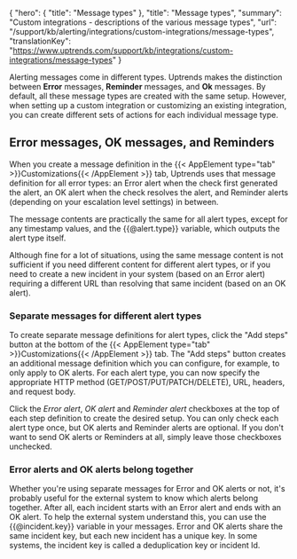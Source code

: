 {
  "hero": {
    "title": "Message types"
  },
  "title": "Message types",
  "summary": "Custom integrations - descriptions of the various message types",
  "url": "/support/kb/alerting/integrations/custom-integrations/message-types",
  "translationKey": "https://www.uptrends.com/support/kb/integrations/custom-integrations/message-types" 
}

Alerting messages come in different types. Uptrends makes the distinction between **Error** messages, **Reminder** messages, and **Ok** messages. By default, all these message types are created with the same setup. However, when setting up a custom integration or customizing an existing integration, you can create different sets of actions for each individual message type.

## Error messages, OK messages, and Reminders

When you create a message definition in the {{< AppElement type="tab" >}}Customizations{{< /AppElement >}} tab, Uptrends uses that message definition for all error types: an Error alert when the check first generated the alert, an OK alert when the check resolves the alert, and Reminder alerts (depending on your escalation level settings) in between.

The message contents are practically the same for all alert types, except for any timestamp values, and the {{@alert.type}} variable, which outputs the alert type itself.

Although fine for a lot of situations, using the same message content is not sufficient if you need different content for different alert types, or if you need to create a new incident in your system (based on an Error alert) requiring a different URL than resolving that same incident (based on an OK alert).

### Separate messages for different alert types

To create separate message definitions for alert types, click the "Add steps" button at the bottom of the {{< AppElement type="tab" >}}Customizations{{< /AppElement >}} tab. The "Add steps" button creates an additional message definition which you can configure, for example, to only apply to OK alerts. For each alert type, you can now specify the appropriate HTTP method (GET/POST/PUT/PATCH/DELETE), URL, headers, and request body.

Click the *Error alert*, *OK alert* and *Reminder alert* checkboxes at the top of each step definition to create the desired setup. You can only check each alert type once, but OK alerts and Reminder alerts are optional. If you don't want to send OK alerts or Reminders at all, simply leave those checkboxes unchecked.

### Error alerts and OK alerts belong together

Whether you're using separate messages for Error and OK alerts or not, it's probably useful for the external system to know which alerts belong together. After all, each incident starts with an Error alert and ends with an OK alert. To help the external system understand this, you can use the {{@incident.key}} variable in your messages. Error and OK alerts share the same incident key, but each new incident has a unique key. In some systems, the incident key is called a deduplication key or incident Id.
